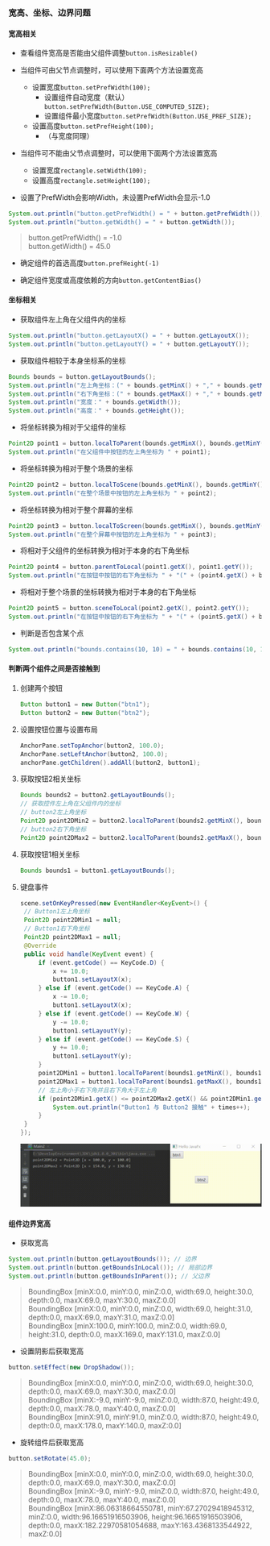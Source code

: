 ### 宽高、坐标、边界问题

#### 宽高相关

* 查看组件宽高是否能由父组件调整`button.isResizable()`

* 当组件可由父节点调整时，可以使用下面两个方法设置宽高
  
  * 设置宽度`button.setPrefWidth(100);`
    * 设置组件自动宽度（默认）`button.setPrefWidth(Button.USE_COMPUTED_SIZE);`
    * 设置组件最小宽度`button.setPrefWidth(Button.USE_PREF_SIZE);`
  * 设置高度`button.setPrefHeight(100);`
    * （与宽度同理）

* 当组件可不能由父节点调整时，可以使用下面两个方法设置宽高
  
  * 设置宽度`rectangle.setWidth(100);`
  * 设置高度`rectangle.setHeight(100);`

* 设置了PrefWidth会影响Width，未设置PrefWidth会显示-1.0
  
```java
System.out.println("button.getPrefWidth() = " + button.getPrefWidth());  
System.out.println("button.getWidth() = " + button.getWidth());
```
  
> button.getPrefWidth() = -1.0  
> button.getWidth() = 45.0

* 确定组件的首选高度`button.prefHeight(-1)`

* 确定组件宽度或高度依赖的方向`button.getContentBias()`
  
#### 坐标相关

* 获取组件左上角在父组件内的坐标
  
```java
System.out.println("button.getLayoutX() = " + button.getLayoutX());  
System.out.println("button.getLayoutY() = " + button.getLayoutY());
```

* 获取组件相较于本身坐标系的坐标
  
```java
Bounds bounds = button.getLayoutBounds();  
System.out.println("左上角坐标：(" + bounds.getMinX() + "," + bounds.getMinY() + ")");  
System.out.println("右下角坐标：(" + bounds.getMaxX() + "," + bounds.getMaxY() + ")");  
System.out.println("宽度：" + bounds.getWidth());  
System.out.println("高度：" + bounds.getHeight());
```

* 将坐标转换为相对于父组件的坐标
  
```java
Point2D point1 = button.localToParent(bounds.getMinX(), bounds.getMinY());  
System.out.println("在父组件中按钮的左上角坐标为 " + point1);
```

* 将坐标转换为相对于整个场景的坐标
  
```java
Point2D point2 = button.localToScene(bounds.getMinX(), bounds.getMinY());  
System.out.println("在整个场景中按钮的左上角坐标为 " + point2);
```

* 将坐标转换为相对于整个屏幕的坐标
  
```java
Point2D point3 = button.localToScreen(bounds.getMinX(), bounds.getMinY());  
System.out.println("在整个屏幕中按钮的左上角坐标为 " + point3);
```

* 将相对于父组件的坐标转换为相对于本身的右下角坐标
  
```java
Point2D point4 = button.parentToLocal(point1.getX(), point1.getY());  
System.out.println("在按钮中按钮的右下角坐标为 " + "(" + (point4.getX() + button.getWidth()) + "," + (point4.getY() + button.getHeight()) + ")");
```

* 将相对于整个场景的坐标转换为相对于本身的右下角坐标
  
```java
Point2D point5 = button.sceneToLocal(point2.getX(), point2.getY());  
System.out.println("在按钮中按钮的右下角坐标为 " + "(" + (point5.getX() + button.getWidth()) + "," + (point5.getY() + button.getHeight()) + ")");
```

* 判断是否包含某个点
  
```java
System.out.println("bounds.contains(10, 10) = " + bounds.contains(10, 10));
```
  
#### 判断两个组件之间是否接触到
1. 创建两个按钮
   
   ```java
   Button button1 = new Button("btn1");  
   Button button2 = new Button("btn2");
   ```

2. 设置按钮位置与设置布局
   
   ```java
   AnchorPane.setTopAnchor(button2, 100.0);  
   AnchorPane.setLeftAnchor(button2, 100.0);  
   anchorPane.getChildren().addAll(button2, button1);
   ```

3. 获取按钮2相关坐标
   
   ```java
   Bounds bounds2 = button2.getLayoutBounds();  
   // 获取控件左上角在父组件内的坐标  
   // button2左上角坐标  
   Point2D point2DMin2 = button2.localToParent(bounds2.getMinX(), bounds2.getMinY());  
   // button2右下角坐标  
   Point2D point2DMax2 = button2.localToParent(bounds2.getMaxX(), bounds2.getMaxY());
   ```

4. 获取按钮1相关坐标
   
   ```java
   Bounds bounds1 = button1.getLayoutBounds();
   ```

5. 键盘事件
   
   ```java
   scene.setOnKeyPressed(new EventHandler<KeyEvent>() {  
    // Button1左上角坐标  
    Point2D point2DMin1 = null;  
    // Button1右下角坐标  
    Point2D point2DMax1 = null;  
    @Override  
    public void handle(KeyEvent event) {  
        if (event.getCode() == KeyCode.D) {  
            x += 10.0;  
            button1.setLayoutX(x);  
        } else if (event.getCode() == KeyCode.A) {  
            x -= 10.0;  
            button1.setLayoutX(x);  
        } else if (event.getCode() == KeyCode.W) {  
            y -= 10.0;  
            button1.setLayoutY(y);  
        } else if (event.getCode() == KeyCode.S) {  
            y += 10.0;  
            button1.setLayoutY(y);  
        }  
        point2DMin1 = button1.localToParent(bounds1.getMinX(), bounds1.getMinY());  
        point2DMax1 = button1.localToParent(bounds1.getMaxX(), bounds1.getMaxY());  
        // 左上角小于右下角并且右下角大于左上角  
        if (point2DMin1.getX() <= point2DMax2.getX() && point2DMin1.getY() <= point2DMax2.getY() && point2DMax1.getX() >= point2DMin2.getX() && point2DMax1.getY() >= point2DMin2.getY()) {  
            System.out.println("Button1 与 Button2 接触" + times++);  
        }  
    }  
   });
   ```
   
   ![](../assets/VeryCapture_20220521211024.gif)
   
#### 组件边界宽高
* 获取宽高
  
```java
System.out.println(button.getLayoutBounds()); // 边界  
System.out.println(button.getBoundsInLocal()); // 局部边界  
System.out.println(button.getBoundsInParent()); // 父边界
```
  
> BoundingBox [minX:0.0, minY:0.0, minZ:0.0, width:69.0, height:30.0, depth:0.0, maxX:69.0, maxY:30.0, maxZ:0.0]  
> BoundingBox [minX:0.0, minY:0.0, minZ:0.0, width:69.0, height:31.0, depth:0.0, maxX:69.0, maxY:31.0, maxZ:0.0]  
> BoundingBox [minX:100.0, minY:100.0, minZ:0.0, width:69.0, height:31.0, depth:0.0, maxX:169.0, maxY:131.0, maxZ:0.0]

* 设置阴影后获取宽高
  
```java
button.setEffect(new DropShadow());
```
  
> BoundingBox [minX:0.0, minY:0.0, minZ:0.0, width:69.0, height:30.0, depth:0.0, maxX:69.0, maxY:30.0, maxZ:0.0]  
> BoundingBox [minX:-9.0, minY:-9.0, minZ:0.0, width:87.0, height:49.0, depth:0.0, maxX:78.0, maxY:40.0, maxZ:0.0]  
> BoundingBox [minX:91.0, minY:91.0, minZ:0.0, width:87.0, height:49.0, depth:0.0, maxX:178.0, maxY:140.0, maxZ:0.0]

* 旋转组件后获取宽高
  
```java
button.setRotate(45.0);
```
  
> BoundingBox [minX:0.0, minY:0.0, minZ:0.0, width:69.0, height:30.0, depth:0.0, maxX:69.0, maxY:30.0, maxZ:0.0]  
> BoundingBox [minX:-9.0, minY:-9.0, minZ:0.0, width:87.0, height:49.0, depth:0.0, maxX:78.0, maxY:40.0, maxZ:0.0]  
> BoundingBox [minX:86.06318664550781, minY:67.27029418945312, minZ:0.0, width:96.16651916503906, height:96.16651916503906, depth:0.0, maxX:182.22970581054688, maxY:163.4368133544922, maxZ:0.0]